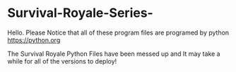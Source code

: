 # Survival-Royale-Series-
Hello.
Please Notice that all of these program files are programed by python
https://python.org

The Survival Royale Python Files have been messed up and It may take a while for all of the versions to deploy!
